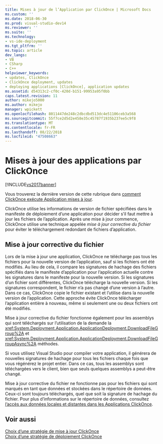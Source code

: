 ```yaml
---
title: Mises à jour de l’Application par ClickOnce | Microsoft Docs
ms.custom: ''
ms.date: 2018-06-30
ms.prod: visual-studio-dev14
ms.reviewer: ''
ms.suite: ''
ms.technology:
- vs-ide-deployment
ms.tgt_pltfrm: ''
ms.topic: article
dev_langs:
- VB
- CSharp
- C++
helpviewer_keywords:
- updates, ClickOnce
- ClickOnce deployment, updates
- deploying applications [ClickOnce], application updates
ms.assetid: d54313c2-cf0c-420d-b151-99953a95f0bb
caps.latest.revision: 11
author: mikejo5000
ms.author: mikejo
manager: wpickett
ms.openlocfilehash: 8011447de248c2dbcdbd513dc4e51106ceb3a568
ms.sourcegitcommit: 55f7ce2d5d2e458e35c45787f1935b237ee5c9f8
ms.translationtype: MT
ms.contentlocale: fr-FR
ms.lasthandoff: 08/22/2018
ms.locfileid: "47508663"
---
```

# <a name="how-clickonce-performs-application-updates"></a>Mises à jour des applications par ClickOnce
[!INCLUDE[vs2017banner](../includes/vs2017banner.md)]

Vous trouverez la dernière version de cette rubrique dans [comment ClickOnce exécute Application mises à jour](https://docs.microsoft.com/visualstudio/deployment/how-clickonce-performs-application-updates).  
  
ClickOnce utilise les informations de version de fichier spécifiées dans le manifeste de déploiement d’une application pour décider s’il faut mettre à jour les fichiers de l’application. Après une mise à jour commence, ClickOnce utilise une technique appelée *mise à jour corrective du fichier* pour éviter le téléchargement redondant de fichiers d’application.  
  
## <a name="file-patching"></a>Mise à jour corrective du fichier  
 Lors de la mise à jour une application, ClickOnce ne télécharge pas tous les fichiers pour la nouvelle version de l’application, sauf si les fichiers ont été modifiés. Au lieu de cela, il compare les signatures de hachage des fichiers spécifiés dans le manifeste d’application pour l’application actuelle contre les signatures dans le manifeste pour la nouvelle version. Si les signatures d’un fichier sont différentes, ClickOnce télécharge la nouvelle version. Si les signatures correspondent, le fichier n’a pas changé d’une version à l’autre. Dans ce cas, ClickOnce copie le fichier existant et l’utilise dans la nouvelle version de l’application. Cette approche évite ClickOnce télécharger l’application entière à nouveau, même si seulement une ou deux fichiers ont été modifiés.  
  
 Mise à jour corrective du fichier fonctionne également pour les assemblys qui sont téléchargés sur l’utilisation de la demande la <xref:System.Deployment.Application.ApplicationDeployment.DownloadFileGroup%2A> et <xref:System.Deployment.Application.ApplicationDeployment.DownloadFileGroupAsync%2A> méthodes.  
  
 Si vous utilisez Visual Studio pour compiler votre application, il générera de nouvelles signatures de hachage pour tous les fichiers chaque fois que vous régénérez le projet entier. Dans ce cas, tous les assemblys sont téléchargées vers le client, bien que seuls quelques assemblys a peut-être changé.  
  
 Mise à jour corrective du fichier ne fonctionne pas pour les fichiers qui sont marqués en tant que données et stockées dans le répertoire de données. Ceux-ci sont toujours téléchargés, quel que soit la signature de hachage du fichier. Pour plus d’informations sur le répertoire de données, consultez [l’accès aux données locales et distantes dans les Applications ClickOnce](../deployment/accessing-local-and-remote-data-in-clickonce-applications.md).  
  
## <a name="see-also"></a>Voir aussi  
 [Choix d’une stratégie de mise à jour ClickOnce](../deployment/choosing-a-clickonce-update-strategy.md)   
 [Choix d’une stratégie de déploiement ClickOnce](../deployment/choosing-a-clickonce-deployment-strategy.md)



